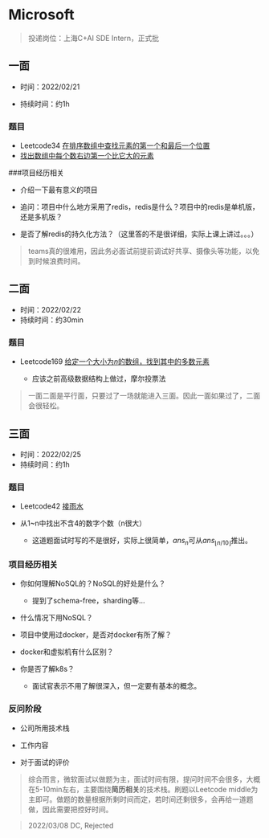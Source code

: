 # Microsoft

> 投递岗位：上海C+AI SDE Intern，正式批

## 一面

- 时间：2022/02/21

- 持续时间：约1h

### 题目

- Leetcode34  [在排序数组中查找元素的第一个和最后一个位置](https://leetcode-cn.com/problems/find-first-and-last-position-of-element-in-sorted-array/)
- [找出数组中每个数右边第一个比它大的元素](https://blog.csdn.net/ling08140814/article/details/106140218)

###项目经历相关

- 介绍一下最有意义的项目

- 追问：项目中什么地方采用了redis，redis是什么？项目中的redis是单机版，还是多机版？

- 是否了解redis的持久化方法？（这里答的不是很详细，实际上课上讲过。。。）

  

> teams真的很难用，因此务必面试前提前调试好共享、摄像头等功能，以免到时候浪费时间。



## 二面

- 时间：2022/02/22
- 持续时间：约30min

### 题目

- Leetcode169 [给定一个大小为*n*的数组，找到其中的多数元素](https://leetcode-cn.com/problems/majority-element/)  

  - 应该之前高级数据结构上做过，摩尔投票法

  

> 一面二面是平行面，只要过了一场就能进入三面。因此一面如果过了，二面会很轻松。



## 三面

- 时间：2022/02/25
- 持续时间：约1h

### 题目

- Leetcode42 [接雨水](https://leetcode-cn.com/problems/trapping-rain-water/)

- 从1~n中找出不含4的数字个数（n很大）
  - 这道题面试时写的不是很好，实际上很简单，${ans}_n$可从${ans}_{\lfloor n/10 \rfloor}$推出。

### 项目经历相关

- 你如何理解NoSQL的？NoSQL的好处是什么？
  - 提到了schema-free，sharding等...
- 什么情况下用NoSQL？

- 项目中使用过docker，是否对docker有所了解？
- docker和虚拟机有什么区别？
- 你是否了解k8s？
  - 面试官表示不用了解很深入，但一定要有基本的概念。

### 反问阶段

- 公司所用技术栈

- 工作内容

- 对于面试的评价

  

> 综合而言，微软面试以做题为主，面试时间有限，提问时间不会很多，大概在5-10min左右，主要围绕**简历相关**的技术栈。刷题以Leetcode middle为主即可。做题的数量根据所剩时间而定，若时间还剩很多，会再给一道题做，因此需要把控好时间。



> 2022/03/08 DC, Rejected